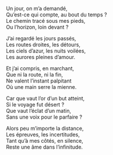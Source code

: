 Un jour, on m’a demandé,  
Qu’est-ce qui compte, au bout du temps ?  
Le chemin tracé sous mes pieds,  
Ou l’horizon, loin devant ?

J’ai regardé les jours passés,  
Les routes droites, les détours,  
Les ciels d’azur, les nuits voilées,  
Les aurores pleines d’amour.

Et j’ai compris, en marchant,  
Que ni la route, ni la fin,  
Ne valent l’instant palpitant  
Où une main serre la mienne.

Car que vaut l’or d’un but atteint,  
Si le voyage fut désert ?  
Que vaut l’éclat d’un matin,  
Sans une voix pour le parfaire ?

Alors peu m’importe la distance,  
Les épreuves, les incertitudes,  
Tant qu’à mes côtés, en silence,  
Reste une âme dans l’infinitude.